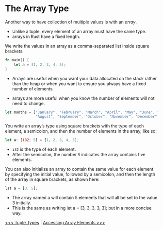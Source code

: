 # The Array Type

Another way to have collection of multiple values is with an *array*. 

- Unlike a tuple, every element of an array must have the same type.
- arrays in Rust have a fixed length.

We write the values in an array as a comma-separated list inside square brackets:

```rust
fn main() {
    let a = [1, 2, 3, 4, 5];
}
```

- Arrays are useful when you want your data allocated on the stack rather than the heap or when you want to ensure you always have a fixed number of elements.

- arrays are more useful when you know the number of elements will not need to change. 

```rust
let months = ["January", "February", "March", "April", "May", "June", "July",
              "August", "September", "October", "November", "December"];
```

You write an array’s type using square brackets with the type of each element, a semicolon, and then the number of elements in the array, like so:

```rust
let a: [i32; 5] = [1, 2, 3, 4, 5];
```

- `i32` is the type of each element.
- After the semicolon, the number `5` indicates the array contains five elements.

You can also initialize an array to contain the same value for each element by specifying the initial value, followed by a semicolon, and then the length of the array in square brackets, as shown here:

```rust
lst a = [3; 5];
```

- The array named a will contain 5 elements that will all be set to the value 3 initially. 
- This is the same as writing let a = [3, 3, 3, 3, 3]; but in a more concise way.


[<<< Tuple Types](101-Tuple-Type.md) | [Accessing Array Elements >>>](103-Accessing-Array-Elements.md)